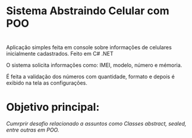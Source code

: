# Sistema Abstraindo Celular com POO <h1>


Aplicação simples feita em console sobre informações de celulares inicialmente cadastrados. Feito em C# .NET

O sistema solicita informações como: IMEI, modelo, número e mémoria.

É feita a validação dos números com quantidade, formato e depois é exibido na tela as configurações.



# Objetivo principal: <h6> Cumrprir desafio relacionado a assuntos como Classes abstract, sealed, entre outras em POO.
